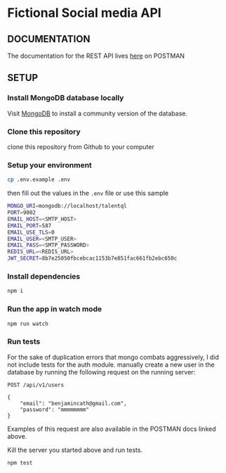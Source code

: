 
# Fictional Social media API
## DOCUMENTATION
The documentation for the REST API lives [here](https://documenter.getpostman.com/view/5971478/TzJycvgH) on POSTMAN
## SETUP
### Install MongoDB database locally
Visit [MongoDB](https://www.mongodb.com/try/download/community) to install a community version of the database.

### Clone this repository
clone this repository from Github to your computer

### Setup your environment
```sh
cp .env.example .env
```
then fill out the values  in the `.env` file or use this sample
```sh
MONGO_URI=mongodb://localhost/talentql
PORT=9002
EMAIL_HOST=<SMTP_HOST>
EMAIL_PORT=587
EMAIL_USE_TLS=0
EMAIL_USER=<SMTP_USER>
EMAIL_PASS=<SMTP_PASSWORD>
REDIS_URL=<REDIS_URL>
JWT_SECRET=8b7e25050fbcebcac1153b7e851fac661fb2ebc650c
```

### Install dependencies
```sh
npm i
```
### Run the app in watch mode
```sh
npm run watch
```
### Run tests
For the sake of duplication errors that mongo combats aggressively, I did not include tests for the auth module.
manually create a new user in the database by running the following request on the running server:
```
POST /api/v1/users

{
    "email": "benjamincath@gmail.com",
    "password": "mmmmmmmm"
}
```
Examples of this request are also available in the POSTMAN docs linked above.

Kill the server you started above and run tests.
```sh
npm test
```